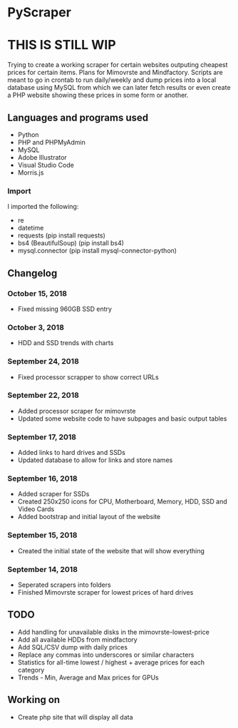 # PyScraper
# THIS IS STILL WIP

Trying to create a working scraper for certain websites outputing cheapest prices for certain items. Plans for Mimovrste and Mindfactory. Scripts are meant to go in crontab to run daily/weekly and dump prices into a local database using MySQL from which we can later fetch results or even create a PHP website showing these prices in some form or another. 

## Languages and programs used

* Python
* PHP and PHPMyAdmin
* MySQL
* Adobe Illustrator
* Visual Studio Code
* Morris.js

### Import

I imported the following: 
* re
* datetime
* requests (pip install requests)
* bs4 (BeautifulSoup) (pip install bs4)
* mysql.connector (pip install mysql-connector-python)

## Changelog

### October 15, 2018

* Fixed missing 960GB SSD entry

### October 3, 2018

* HDD and SSD trends with charts

### September 24, 2018

* Fixed processor scrapper to show correct URLs

### September 22, 2018

* Added processor scraper for mimovrste
* Updated some website code to have subpages and basic output tables

### September 17, 2018

* Added links to hard drives and SSDs
* Updated database to allow for links and store names

### September 16, 2018

* Added scraper for SSDs
* Created 250x250 icons for CPU, Motherboard, Memory, HDD, SSD and Video Cards
* Added bootstrap and initial layout of the website

### September 15, 2018

* Created the initial state of the website that will show everything

### September 14, 2018

* Seperated scrapers into folders
* Finished Mimovrste scraper for lowest prices of hard drives

## TODO

+ Add handling for unavailable disks in the mimovrste-lowest-price
+ Add all available HDDs from mindfactory
+ Add SQL/CSV dump with daily prices
+ Replace any commas into underscores or similar characters
+ Statistics for all-time lowest / highest + average prices for each category
+ Trends - Min, Average and Max prices for GPUs

## Working on

+ Create php site that will display all data 

